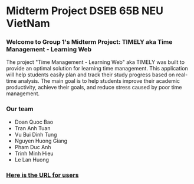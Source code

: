 # Midterm Project DSEB 65B NEU VietNam
### Welcome to Group 1's Midterm Project: TIMELY aka Time Management - Learning Web 

The project "Time Management - Learning Web" aka TIMELY was built to provide an optimal solution for learning time management. 
This application will help students easily plan and track their study progress based on real-time analysis. The main goal is to help students improve their academic productivity, achieve their goals, and reduce stress caused by poor time management.

### Our team

- Doan Quoc Bao
- Tran Anh Tuan
- Vu Bui Dinh Tung
- Nguyen Huong Giang
- Pham Duc Anh
- Trinh Minh Hieu
- Le Lan Huong

### [Here is the URL for users](https://group1projectpython-34kt4ysvgqwopcttrasmvk.streamlit.app/)